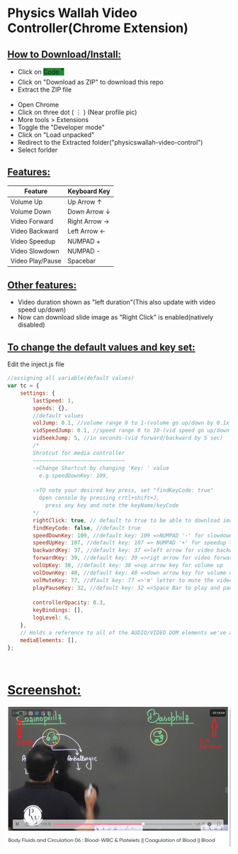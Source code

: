 # Physics Wallah Video Controller(Chrome Extension)

## <ins>How to Download/Install:</ins>

- Click on <span style="background-color:#238636; ">Code 🢓</span>
- Click on "Download as ZIP" to download this repo
- Extract the ZIP file
  <br>
  <br>
- Open Chrome
- Click on three dot ( ⋮ ) (Near profile pic)
- More tools > Extensions
- Toggle the "Developer mode"
- Click on "Load unpacked"
- Redirect to the Extracted folder("physicswallah-video-control")
- Select forlder

## <ins>Features:</ins>

| Feature          | Keyboard Key  |
| ---------------- | ------------- |
| Volume Up        | Up Arrow ↑    |
| Volume Down      | Down Arrow ↓  |
| Video Forward    | Right Arrow → |
| Video Backward   | Left Arrow ←  |
| Video Speedup    | NUMPAD +      |
| Video Slowdown   | NUMPAD -      |
| Video Play/Pause | Spacebar      |

## <ins>Other features:</ins>

- Video duration shown as "left duration"(This also update with video speed up/down)
- Now can download slide image as "Right Click" is enabled(natively disabled)

## <ins>To change the default values and key set:</ins>

Edit the inject.js file

```javascript
//assigning all variable(default values)
var tc = {
	settings: {
		lastSpeed: 1,
		speeds: {},
		//default values
		volJump: 0.1, //volume range 0 to 1-(volume go up/down by 0.1x
		vidSpeedJump: 0.1, //speed range 0 to 10-(vid speed go up/down by 0.1x)
		vidSeekJump: 5, //in seconds-(vid forward/backward by 5 sec)
		/*
		Shrotcut for media controller
		~~~~~~~~~~~~~~~~~~~~~~~~~~~~~
		->Change Shortcut by changing 'Key: ' value
		  e.g.speedDownKey: 109,

		->TO note your desired key press, set "findKeyCode: true"
		  Open console by pressing crtl+shift+J,
			press any key and note the keyName/keyCode
		*/
		rightClick: true, // default to true to be able to download image
		findKeyCode: false, //default true
		speedDownKey: 109, //default key: 109 =>NUMPAD '-' for slowdown the video
		speedUpKey: 107, //default key: 107 => NUMPAD '+' for speedup the video
		backwardKey: 37, //default key: 37 =>left arrow for video backwarding
		forwardKey: 39, //default key: 39 =>rigt arrow for video forwarding
		volUpKey: 38, //default key: 38 =>up arrow key for volume up
		volDownKey: 40, //default key: 40 =>down arrow key for volume down
		volMuteKey: 77, //dfault key: 77 =>'m' letter to mute the video
		playPauseKey: 32, //default key: 32 =>Space Bar to play and pause the video

		controllerOpacity: 0.3,
		keyBindings: [],
		logLevel: 6,
	},
	// Holds a reference to all of the AUDIO/VIDEO DOM elements we've attached to
	mediaElements: [],
};
```

<br>

# <ins>Screenshot:</ins>

![image info](Screenshot.png)
